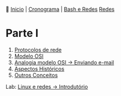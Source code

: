 👾 [Inicio](https://rayanepimentel.github.io/InfoSec-iniciante/) | [Cronograma](https://rayanepimentel.github.io/InfoSec-iniciante/cronograma/) | [Bash e Redes](https://rayanepimentel.github.io/InfoSec-iniciante/cronograma/bashRedes) [Redes](https://rayanepimentel.github.io/InfoSec-iniciante/redes/redes-iniciante/start.html)

# Parte I

1. [Protocolos de rede](https://rayanepimentel.github.io/InfoSec-iniciante/redes/redes-iniciante/parte1/1.protocolosDeRede.html)
2. [Modelo OSI](https://rayanepimentel.github.io/InfoSec-iniciante/redes/redes-iniciante/parte1/2.modelosOSI.html)
3. [Analogia modelo OSI → Enviando e-mail](https://rayanepimentel.github.io/InfoSec-iniciante/redes/redes-iniciante/parte1/2.1analogiaOSI.html)
4. [Aspectos Históricos](https://rayanepimentel.github.io/InfoSec-iniciante/redes/redes-iniciante/parte1/aspectosHistoricos.html)
5. [Outros Conceitos](https://rayanepimentel.github.io/InfoSec-iniciante/redes/redes-iniciante/parte1/outrosConceitos.html)

Lab: [Linux e redes → Introdutório](https://rayanepimentel.github.io/InfoSec-iniciante/redes/exercicios/linuxRedes.html)